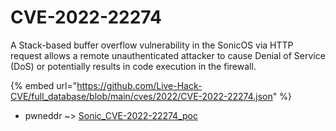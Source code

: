 # CVE-2022-22274

A Stack-based buffer overflow vulnerability in the SonicOS via HTTP request allows a remote unauthenticated attacker to cause Denial of Service (DoS) or potentially results in code execution in the firewall.

{% embed url="https://github.com/Live-Hack-CVE/full_database/blob/main/cves/2022/CVE-2022-22274.json" %}


* pwneddr ~> [Sonic_CVE-2022-22274_poc](https://zeste.alice-snow.ru/2022/database/cve-2022-22274/sonic_cve-2022-22274_poc-pwneddr)